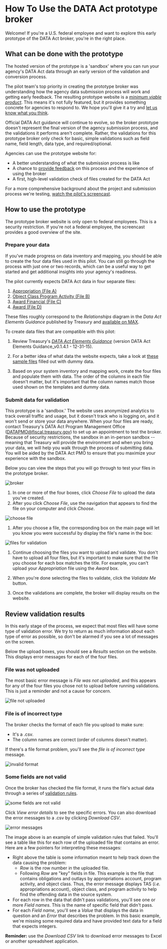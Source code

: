 # How To Use the DATA Act prototype broker

Welcome! If you're a U.S. federal employee and want to explore this early prototype of the DATA Act broker, you're in the right place.

## What can be done with the prototype

The hosted version of the prototype is a 'sandbox' where you can run your agency's DATA Act data through an early version of the validation and conversion process.

The pilot team's top priority in creating the prototype broker was understanding how the agency data submission process will work and getting early feedback. The resulting prototype website is a [_minimum viable product_](https://en.wikipedia.org/wiki/Minimum_viable_product "minimum viable product"). This means it's not fully featured, but it provides something concrete for agencies to respond to. We hope you'll give it a try and [let us know what you think](CONTRIBUTING.md "give feedback or ask a question about the DATA Act broker pilot").

Official DATA Act guidance will continue to evolve, so the broker prototype doesn't represent the final version of the agency submission process, and the validations it performs aren't complete. Rather, the validations for this prototype broker only check for basic, simple validations such as field name, field length, data type, and required/optional.

Agencies can use the prototype website for:
* A better understanding of what the submission process is like
* A chance to [provide feedback](CONTRIBUTING.md "give feedback or ask a question about the DATA Act broker pilot") on this process and the experience of using the broker
* A first, high-level validation check of files created for the DATA Act

For a more comprehensive background about the project and submission process we're testing, [watch the pilot's screencast](https://github.com/18F/data-act-pilot/blob/master/assets/screencast/data_act_pilot_screencast_sept_2015.avi?raw=true "download screencast").

## How to use the prototype

The prototype broker website is only open to federal employees. This is a security restriction. If you're not a federal employee, the screencast provides a good overview of the site.

### Prepare your data

If you've made progress on data inventory and mapping, you should be able to create the four data files used in this pilot. You can still go through the process with just one or two records, which can be a useful way to get started and get additional insights into your agency's readiness.

The pilot currently expects DATA Act data in four separate files:

1. [Appropriation (File A)](https://github.com/18F/data-act-pilot/blob/master/app/validator/rules/appropriation_rules.csv "Appropriation Rules")
2. [Object Class Program Activity (File B)](https://github.com/18F/data-act-pilot/blob/master/app/validator/rules/object_class_program_activity_rules.csv "Object Class Program Activity Rules")
3. [Award Financial (File C)](https://github.com/18F/data-act-pilot/blob/master/app/validator/rules/award_financial_rules.csv "Award Financial")
4. [Award (File D)](https://github.com/18F/data-act-pilot/blob/master/app/validator/rules/award_rules.csv "Award Rules")

These files roughly correspond to the _Relationships_ diagram in the _Data Act Elements Guidance_ published by Treasury and [available on MAX](https://community.max.gov/display/Management/B%3A+DATA+Act+Elements+Guidance "Data Act Elements Guidance"). 

To create data files that are compatible with this pilot:

1. Review Treasury's [_DATA Act Elements Guidance_](https://community.max.gov/display/Management/B%3A+DATA+Act+Elements+Guidance "DATA Act Elements Guidance") (version DATA Act Elements Guidance_v0.1.4.1 - 12-31-15).

2. For a better idea of what data the website expects, take a look at [these sample files](../data/dummy "DATA Act broker dummy data") filled out with dummy data.

3. Based on your system inventory and mapping work, create the four files and populate them with data. The order of the columns in each file doesn't matter, but it's important that the column names match those used shown on the templates and dummy data.

### Submit data for validation

This prototype is a 'sandbox.' The website uses anonymized analytics to track overall traffic and usage, but it doesn't track who is logging on, and it won't send or store your data anywhere. When your four files are ready, contact Treasury's DATA Act Program Management Office (DATAPMO@fiscal.treasury.gov) to set up an appointment to test the broker. Because of security restrictions, the sandbox in an in-person sandbox -- meaning that Treasury will provide the environment and when you bring your data, we will help you walk through the process of submitting data. You will be aided by the DATA Act PMO to ensure that you maximize your experience with the sandbox.

Below you can view the steps that you will go through to test your files in the prototype broker.

![broker](images/broker.png "broker")

1. In one or more of the four boxes, click _Choose File_ to upload the data you've created.
1. After you click _Choose File_, use the navigation that appears to find the file on your computer and click _Choose_.

 ![choose file](images/choose-file.png "choose file")

1. After you choose a file, the corresponding box on the main page will let you know you were successful by display the file's name in the box:

 ![files for validation](images/broker-with-files.png "chosen files")

1. Continue choosing the files you want to upload and validate. You don't have to upload all four files, but it's important to make sure that the file you choose for each box matches the title. For example, you can't upload your _Appropriation_ file using the _Award_ box.

1. When you're done selecting the files to validate, click the _Validate Me_ button.

1. Once the validations are complete, the broker will display results on the website.

## Review validation results

In this early stage of the process, we expect that most files will have some type of validation error. We try to return as much information about each type of error as possible, so don't be alarmed if you see a lot of messages on the screen.

Below the upload boxes, you should see a _Results_ section on the website. This displays error messages for each of the four files.

### File was not uploaded

The most basic error message is _File was not uploaded_, and this appears for any of the four files you chose not to upload before running validations. This is just a reminder and not a cause for concern.

![file not uploaded](images/error-file-not-uploaded-small.png "file not uploaded")

### File is of incorrect type

The broker checks the format of each file you upload to make sure:
* It's a .csv.
* The column names are correct (order of columns doesn't matter).

If there's a file format problem, you'll see the _file is of incorrect type_ message.

![invalid format](images/error-invalid-format-small.png "invalid format")

### Some fields are not valid

Once the broker has checked the file format, it runs the file's actual data through a series of [validation rules](VALIDATIONS.md "validation rules").

![some fields are not valid](images/error-fields-not-valid-small.png "some fields are not valid")

Click _View error details_ to see the specific errors. You can also download the error messages to a .csv by clicking _Download CSV_.

![error messages](images/error-messages.png "broker error messages")

The image above is an example of simple validation rules that failed. You'll see a table like this for each row of the uploaded file that contains an error. Here are a few pointers for interpreting these messages:

* Right above the table is some information meant to help track down the data causing the problem:
    * _Row_ is the row number in the uploaded file.
    * Following _Row_ are "key" fields in file. This example is the file that contains obligations and outlays by appropriations account, program activity, and object class. Thus, the error message displays TAS (_i.e._ appropriations account), object class, and program activity to help find the offending data in the source system.
* For each row in the data that didn't pass validations, you'll see one or more _Field names_. This is the name of specific field that didn't pass.
* For each _Field name_, you'll see a _Value_ that displays the data in question and an _Error_ that describes the problem. In this basic example, we're missing some required data and have provided text data for a field that expects integers.

**Reminder:** use the _Download CSV_ link to download error messages to Excel or another spreadsheet application.
